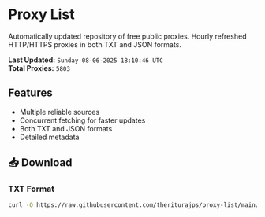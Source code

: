 # Proxy List

Automatically updated repository of free public proxies. Hourly refreshed HTTP/HTTPS proxies in both TXT and JSON formats.

**Last Updated:** `Sunday 08-06-2025 18:10:46 UTC`  
**Total Proxies:** `5803`

## Features
- Multiple reliable sources
- Concurrent fetching for faster updates
- Both TXT and JSON formats
- Detailed metadata

## 📥 Download

### TXT Format
```bash
curl -O https://raw.githubusercontent.com/theriturajps/proxy-list/main/proxies.txt